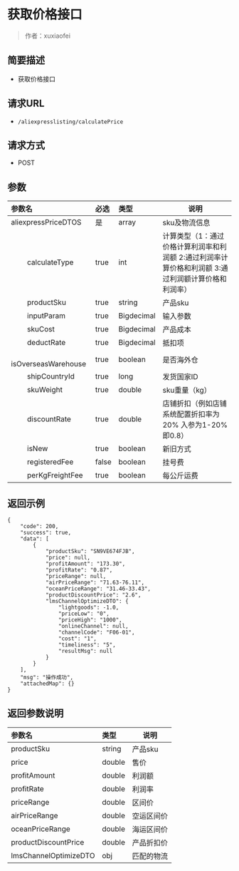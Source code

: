 # 获取价格接口

> 作者：xuxiaofei

## 简要描述

- 获取价格接口

## 请求URL
- ` /aliexpresslisting/calculatePrice `
  
## 请求方式
- POST 

## 参数

|参数名|必选|类型|说明|
|:----    |:---|:----- |-----   |
|aliexpressPriceDTOS |是  |array |sku及物流信息   |
|&emsp;&emsp; calculateType|true|int |计算类型（1：通过价格计算利润率和利润额 2:通过利润率计算价格和利润额 3:通过利润额计算价格和利润率）|
|&emsp;&emsp; productSku|true|string |产品sku|
|&emsp;&emsp; inputParam|true|Bigdecimal |输入参数|
|&emsp;&emsp; skuCost|true|Bigdecimal |产品成本|
|&emsp;&emsp; deductRate|true|Bigdecimal |抵扣项|
|&emsp;&emsp; isOverseasWarehouse|true|boolean |是否海外仓|
|&emsp;&emsp; shipCountryId|true|long |发货国家ID|
|&emsp;&emsp; skuWeight|true|double |sku重量（kg）|
|&emsp;&emsp; discountRate|true|double |店铺折扣（例如店铺系统配置折扣率为20% 入参为1-20%即0.8）|
|&emsp;&emsp; isNew|true|boolean |新旧方式|
|&emsp;&emsp; registeredFee|false|boolean |挂号费|
|&emsp;&emsp; perKgFreightFee|true|boolean |每公斤运费|




## 返回示例 

``` 
{
    "code": 200,
    "success": true,
    "data": [
        {
            "productSku": "SN9VE674FJB",
            "price": null,
            "profitAmount": "173.30",
            "profitRate": "0.87",
            "priceRange": null,
            "airPriceRange": "71.63-76.11",
            "oceanPriceRange": "31.46-33.43",
			"productDiscountPrice": "2.6",
            "lmsChannelOptimizeDTO": {
                "lightgoods": -1.0,
                "priceLow": "0",
                "priceHigh": "1000",
                "onlineChannel": null,
                "channelCode": "F06-01",
                "cost": "1",
                "timeliness": "5",
                "resultMsg": null
            }
        }
    ],
    "msg": "操作成功",
    "attachedMap": {}
}
```

## 返回参数说明 

|参数名|类型|说明|
|:-----  |:-----|-----                           |
|productSku |string   |产品sku|
|price |double   |售价  |
|profitAmount |double   |利润额  |
|profitRate |double   |利润率  |
|priceRange |double   |区间价  |
|airPriceRange |double   |空运区间价  |
|oceanPriceRange |double   |海运区间价  |
|productDiscountPrice |double   |产品折扣价  |
|lmsChannelOptimizeDTO |obj   |匹配的物流  |